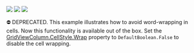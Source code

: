 <!-- default badges list -->
![](https://img.shields.io/endpoint?url=https://codecentral.devexpress.com/api/v1/VersionRange/134059776/21.1.5%2B)
[![](https://img.shields.io/badge/Open_in_DevExpress_Support_Center-FF7200?style=flat-square&logo=DevExpress&logoColor=white)](https://supportcenter.devexpress.com/ticket/details/E102)
[![](https://img.shields.io/badge/📖_How_to_use_DevExpress_Examples-e9f6fc?style=flat-square)](https://docs.devexpress.com/GeneralInformation/403183)
<!-- default badges end -->
⛔ DEPRECATED. This example illustrates how to avoid word-wrapping in cells. Now this functionality is available out of the box. Set the <a href="https://docs.devexpress.com/AspNet/DevExpress.Web.AppearanceStyleBase.Wrap">GridViewColumn.CellStyle.Wrap</a> property to `DefaultBoolean.False` to disable the cell wrapping.
